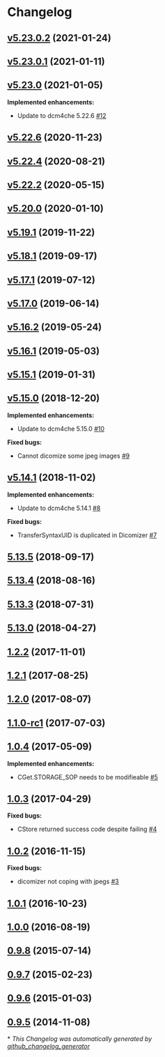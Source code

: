 # Changelog

## [v5.23.0.2](https://github.com/nroduit/weasis-dicom-tools/tree/v5.23.0.2) (2021-01-24)

## [v5.23.0.1](https://github.com/nroduit/weasis-dicom-tools/tree/v5.23.0.1) (2021-01-11)

## [v5.23.0](https://github.com/nroduit/weasis-dicom-tools/tree/v5.23.0) (2021-01-05)

**Implemented enhancements:**

- Update to dcm4che 5.22.6 [\#12](https://github.com/nroduit/weasis-dicom-tools/issues/12)

## [v5.22.6](https://github.com/nroduit/weasis-dicom-tools/tree/v5.22.6) (2020-11-23)

## [v5.22.4](https://github.com/nroduit/weasis-dicom-tools/tree/v5.22.4) (2020-08-21)

## [v5.22.2](https://github.com/nroduit/weasis-dicom-tools/tree/v5.22.2) (2020-05-15)

## [v5.20.0](https://github.com/nroduit/weasis-dicom-tools/tree/v5.20.0) (2020-01-10)

## [v5.19.1](https://github.com/nroduit/weasis-dicom-tools/tree/v5.19.1) (2019-11-22)

## [v5.18.1](https://github.com/nroduit/weasis-dicom-tools/tree/v5.18.1) (2019-09-17)

## [v5.17.1](https://github.com/nroduit/weasis-dicom-tools/tree/v5.17.1) (2019-07-12)

## [v5.17.0](https://github.com/nroduit/weasis-dicom-tools/tree/v5.17.0) (2019-06-14)

## [v5.16.2](https://github.com/nroduit/weasis-dicom-tools/tree/v5.16.2) (2019-05-24)

## [v5.16.1](https://github.com/nroduit/weasis-dicom-tools/tree/v5.16.1) (2019-05-03)

## [v5.15.1](https://github.com/nroduit/weasis-dicom-tools/tree/v5.15.1) (2019-01-31)

## [v5.15.0](https://github.com/nroduit/weasis-dicom-tools/tree/v5.15.0) (2018-12-20)

**Implemented enhancements:**

- Update to dcm4che 5.15.0 [\#10](https://github.com/nroduit/weasis-dicom-tools/issues/10)

**Fixed bugs:**

- Cannot dicomize some jpeg images [\#9](https://github.com/nroduit/weasis-dicom-tools/issues/9)

## [v5.14.1](https://github.com/nroduit/weasis-dicom-tools/tree/v5.14.1) (2018-11-02)

**Implemented enhancements:**

- Update to dcm4che 5.14.1 [\#8](https://github.com/nroduit/weasis-dicom-tools/issues/8)

**Fixed bugs:**

- TransferSyntaxUID is duplicated in Dicomizer [\#7](https://github.com/nroduit/weasis-dicom-tools/issues/7)

## [5.13.5](https://github.com/nroduit/weasis-dicom-tools/tree/5.13.5) (2018-09-17)

## [5.13.4](https://github.com/nroduit/weasis-dicom-tools/tree/5.13.4) (2018-08-16)

## [5.13.3](https://github.com/nroduit/weasis-dicom-tools/tree/5.13.3) (2018-07-31)

## [5.13.0](https://github.com/nroduit/weasis-dicom-tools/tree/5.13.0) (2018-04-27)

## [1.2.2](https://github.com/nroduit/weasis-dicom-tools/tree/1.2.2) (2017-11-01)

## [1.2.1](https://github.com/nroduit/weasis-dicom-tools/tree/1.2.1) (2017-08-25)

## [1.2.0](https://github.com/nroduit/weasis-dicom-tools/tree/1.2.0) (2017-08-07)

## [1.1.0-rc1](https://github.com/nroduit/weasis-dicom-tools/tree/1.1.0-rc1) (2017-07-03)

## [1.0.4](https://github.com/nroduit/weasis-dicom-tools/tree/1.0.4) (2017-05-09)

**Implemented enhancements:**

- CGet.STORAGE\_SOP needs to be modifieable [\#5](https://github.com/nroduit/weasis-dicom-tools/issues/5)

## [1.0.3](https://github.com/nroduit/weasis-dicom-tools/tree/1.0.3) (2017-04-29)

**Fixed bugs:**

- CStore returned success code despite failing [\#4](https://github.com/nroduit/weasis-dicom-tools/issues/4)

## [1.0.2](https://github.com/nroduit/weasis-dicom-tools/tree/1.0.2) (2016-11-15)

**Fixed bugs:**

- dicomizer not coping with jpegs [\#3](https://github.com/nroduit/weasis-dicom-tools/issues/3)

## [1.0.1](https://github.com/nroduit/weasis-dicom-tools/tree/1.0.1) (2016-10-23)

## [1.0.0](https://github.com/nroduit/weasis-dicom-tools/tree/1.0.0) (2016-08-19)

## [0.9.8](https://github.com/nroduit/weasis-dicom-tools/tree/0.9.8) (2015-07-14)

## [0.9.7](https://github.com/nroduit/weasis-dicom-tools/tree/0.9.7) (2015-02-23)

## [0.9.6](https://github.com/nroduit/weasis-dicom-tools/tree/0.9.6) (2015-01-03)

## [0.9.5](https://github.com/nroduit/weasis-dicom-tools/tree/0.9.5) (2014-11-08)



\* *This Changelog was automatically generated by [github_changelog_generator](https://github.com/github-changelog-generator/github-changelog-generator)*
